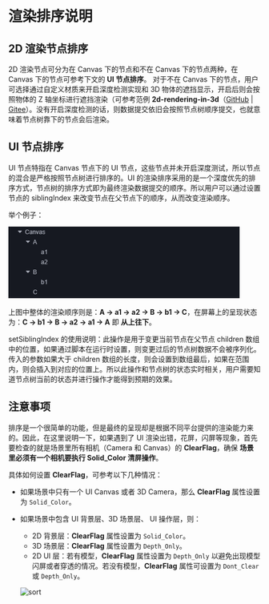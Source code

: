 # 渲染排序说明

## 2D 渲染节点排序

2D 渲染节点可分为在 Canvas 下的节点和不在 Canvas 下的节点两种，在 Canvas 下的节点可参考下文的 **UI 节点排序**。
对于不在 Canvas 下的节点，用户可选择通过自定义材质来开启深度检测实现和 3D 物体的遮挡显示，开启后则会按照物体的 Z 轴坐标进行遮挡渲染（可参考范例 **2d-rendering-in-3d**（[GitHub](https://github.com/cocos-creator/test-cases-3d/tree/v3.0/assets/cases/2d-rendering-in-3d) | [Gitee](https://gitee.com/mirrors_cocos-creator/test-cases-3d/tree/v3.0/assets/cases/2d-rendering-in-3d)）。没有开启深度检测的话，则数据提交依旧会按照节点树顺序提交，也就意味着节点树靠下的节点会后渲染。

## UI 节点排序

UI 节点特指在 Canvas 节点下的 UI 节点，这些节点并未开启深度测试，所以节点的混合是严格按照节点树进行排序的。UI 的渲染排序采用的是一个深度优先的排序方式，节点树的排序方式即为最终渲染数据提交的顺序。所以用户可以通过设置节点的 siblingIndex 来改变节点在父节点下的顺序，从而改变渲染顺序。

举个例子：

![priority.png](priority/priority.png)

上图中整体的渲染顺序则是：**A -> a1 -> a2 -> B -> b1 -> C**，在屏幕上的呈现状态为：**C -> b1 -> B -> a2 -> a1 -> A** 即 **从上往下**。

setSiblingIndex 的使用说明：此操作是用于变更当前节点在父节点 children 数组中的位置，如果通过脚本在运行时设置，则变更过后的节点树数据不会被序列化。传入的参数如果大于 children 数组的长度，则会设置到数组最后，如果在范围内，则会插入到对应的位置上。所以此操作和节点树的状态实时相关，用户需要知道节点树当前的状态并进行操作才能得到预期的效果。

## 注意事项

排序是一个很简单的功能，但是最终的呈现却是根据不同平台提供的渲染能力来的。因此，在这里说明一下，如果遇到了 UI 渲染出错，花屏，闪屏等现象，首先要检查的就是场景里所有相机（Camera 和 Canvas）的 **ClearFlag**，确保 **场景里必须有一个相机要执行 Solid_Color 清屏操作**。

具体如何设置 **ClearFlag**，可参考以下几种情况：

- 如果场景中只有一个 UI Canvas 或者 3D Camera，那么 **ClearFlag** 属性设置为 `Solid_Color`。
- 如果场景中包含 UI 背景层、3D 场景层、 UI 操作层，则：
    - 2D 背景层：**ClearFlag** 属性设置为 `Solid_Color`。
    - 3D 场景层：**ClearFlag** 属性设置为 `Depth_Only`。
    - 2D UI 层：若有模型，**ClearFlag** 属性设置为 `Depth_Only` 以避免出现模型闪屏或者穿透的情况。若没有模型，**ClearFlag** 属性可设置为 `Dont_Clear` 或 `Depth_Only`。

  ![sort](./priority/sort.png)
